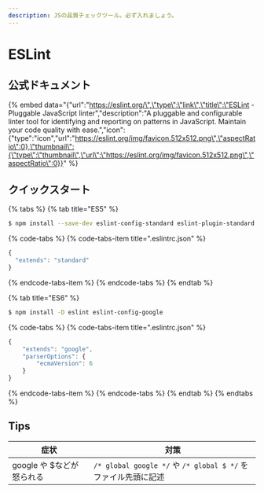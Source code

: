 ```yaml
---
description: JSの品質チェックツール。必ず入れましょう。
---
```


# ESLint

## 公式ドキュメント

{% embed data="{\"url\":\"https://eslint.org/\",\"type\":\"link\",\"title\":\"ESLint - Pluggable JavaScript linter\",\"description\":\"A pluggable and configurable linter tool for identifying and reporting on patterns in JavaScript. Maintain your code quality with ease.\",\"icon\":{\"type\":\"icon\",\"url\":\"https://eslint.org/img/favicon.512x512.png\",\"aspectRatio\":0},\"thumbnail\":{\"type\":\"thumbnail\",\"url\":\"https://eslint.org/img/favicon.512x512.png\",\"aspectRatio\":0}}" %}

## クイックスタート

{% tabs %}
{% tab title="ES5" %}
```bash
$ npm install --save-dev eslint-config-standard eslint-plugin-standard eslint-plugin-promise eslint-plugin-import eslint-plugin-node
```

{% code-tabs %}
{% code-tabs-item title=".eslintrc.json" %}
```javascript
{
  "extends": "standard"
}
```
{% endcode-tabs-item %}
{% endcode-tabs %}
{% endtab %}

{% tab title="ES6" %}
```bash
$ npm install -D eslint eslint-config-google
```

{% code-tabs %}
{% code-tabs-item title=".eslintrc.json" %}
```javascript
{
    "extends": "google",
    "parserOptions": {
        "ecmaVersion": 6
    }
}
```
{% endcode-tabs-item %}
{% endcode-tabs %}
{% endtab %}
{% endtabs %}

## Tips

| 症状 | 対策 |
| --- | --- |
| google や $などが怒られる | `/* global google */` や `/* global $ */` をファイル先頭に記述 |



